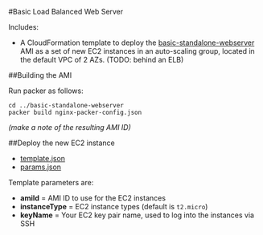 #Basic Load Balanced Web Server

Includes:

* A CloudFormation template to deploy the [basic-standalone-webserver](../basic-standalone-webserver) AMI as a set of new EC2 instances in an auto-scaling group, located in the default VPC of 2 AZs.
(TODO: behind an ELB)

##Building the AMI

Run packer as follows:

    cd ../basic-standalone-webserver
    packer build nginx-packer-config.json
    
_(make a note of the resulting AMI ID)_   

##Deploy the new EC2 instance

* [template.json](template.json)
* [params.json](params.json)

Template parameters are:

* **amiId** = AMI ID to use for the EC2 instances
* **instanceType** = EC2 instance types (default is `t2.micro`)
* **keyName** = Your EC2 key pair name, used to log into the instances via SSH